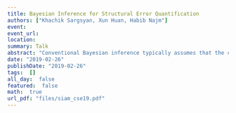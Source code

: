 ```yaml
---
title: Bayesian Inference for Structural Error Quantification
authors: ["Khachik Sargsyan, Xun Huan, Habib Najm"]
event: 
event_url: 
location: 
summary: Talk
abstract: "Conventional Bayesian inference typically assumes that the computational model replicates the true mechanism behind data generation. As a result, calibrated model parameters are often biased, leading to deficient predictive skills. Augmenting model outputs with statistical correction terms may remove the predictive bias, but it can violate physical laws, make the calibrated model ineffective for predicting non-observable quantities, and experience identifiability challenges in distinguishing between data noise and model error. This work will present a framework for representing, quantifying and propagating uncertainties due to model structural errors by embedding stochastic correction terms in the model. The embedded correction approach ensures physical constraints are satisfied, and renders calibrated model predictions meaningful and robust with respect to structural errors. The physical inputs and correction parameters are simultaneously inferred via surrogate-enabled Markov chain Monte Carlo. With a polynomial chaos characterization of the correction term, the approach allows efficient decomposition of uncertainty that includes contributions from data noise, parameter posterior uncertainty, and model error. The developed structural error quantification workflow is implemented in UQ Toolkit (www.sandia.gov/uqtoolkit). We will discuss the challenges associated with the increased dimensionality of the associated Bayesian problem, and steps that are taken to alleviate them.<br>"
date: "2019-02-26"
publishDate: "2019-02-26"
tags:  []
all_day:  false
featured:  false
math:  true
url_pdf: "files/siam_cse19.pdf"
---
```

